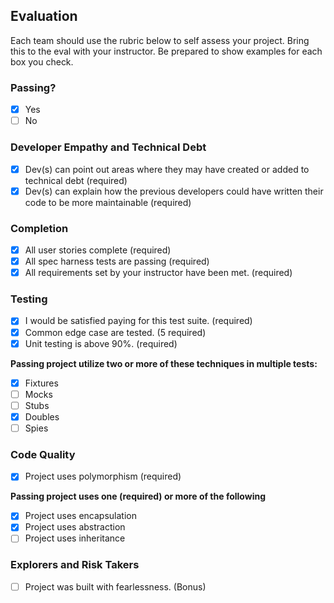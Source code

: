 ## Evaluation

Each team should use the rubric below to self assess your project. Bring this to the eval with your instructor. Be prepared to show examples for each box you check.

### Passing?

- [X] Yes
- [ ] No

### Developer Empathy and Technical Debt

- [X] Dev(s) can point out areas where they may have created or added to technical debt (required)
- [X] Dev(s) can explain how the previous developers could have written their code to be more maintainable (required)

### Completion

- [X] All user stories complete (required)
- [X] All spec harness tests are passing (required)
- [X] All requirements set by your instructor have been met. (required)

### Testing

- [X] I would be satisfied paying for this test suite. (required)
- [X] Common edge case are tested. (5 required)
- [X] Unit testing is above 90%. (required)

**Passing project utilize two or more of these techniques in multiple tests:**

- [X] Fixtures
- [ ] Mocks
- [ ] Stubs
- [X] Doubles
- [ ] Spies

### Code Quality

- [X] Project uses polymorphism (required)

**Passing project uses one (required) or more of the following**

- [X] Project uses encapsulation
- [X] Project uses abstraction
- [ ] Project uses inheritance

### Explorers and Risk Takers

- [ ] Project was built with fearlessness. (Bonus)

